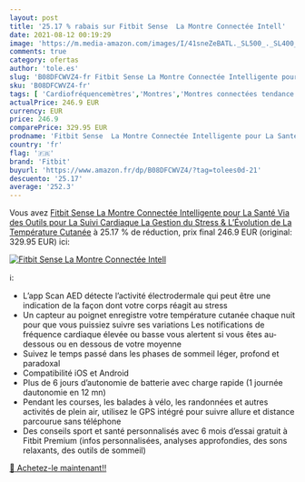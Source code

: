 ```yaml
---
layout: post
title: '25.17 % rabais sur Fitbit Sense  La Montre Connectée Intell'
date: 2021-08-12 00:19:29
image: 'https://m.media-amazon.com/images/I/41sneZeBATL._SL500_._SL400_.jpg'
comments: true
category: ofertas
author: 'tole.es'
slug: 'B08DFCWVZ4-fr Fitbit Sense La Montre Connectée Intelligente pour La...'
sku: 'B08DFCWVZ4-fr'
tags: [ 'Cardiofréquencemètres','Montres','Montres connectées tendance pour homme','Montres et accessoires','Montres homme','Sports et Loisirs','fitbit','Électronique sportive', ]
actualPrice: 246.9 EUR
currency: EUR
price: 246.9
comparePrice: 329.95 EUR
prodname: 'Fitbit Sense  La Montre Connectée Intelligente pour La Santé Via des Outils pour La Suivi Cardiaque  La Gestion du Stress & L’Évolution de La Température Cutanée'
country: 'fr'
flag: '🇫🇷'
brand: 'Fitbit'
buyurl: 'https://www.amazon.fr/dp/B08DFCWVZ4/?tag=tolees0d-21'
descuento: '25.17'
average: '252.3'
---
```


Vous avez [Fitbit Sense  La Montre Connectée Intelligente pour La Santé Via des Outils pour La Suivi Cardiaque  La Gestion du Stress & L’Évolution de La Température Cutanée](https://www.amazon.fr/dp/B08DFCWVZ4/?tag=tolees0d-21)  à  25.17 % de réduction, prix final  246.9 EUR (original: 329.95 EUR) ici:

[![Fitbit Sense  La Montre Connectée Intell](https://m.media-amazon.com/images/I/41sneZeBATL._SL500_._SL400_.jpg)](https://www.amazon.fr/dp/B08DFCWVZ4/?tag=tolees0d-21)

ℹ️:

- L’app Scan AED détecte l’activité électrodermale qui peut être une indication de la façon dont votre corps réagit au stress
- Un capteur au poignet enregistre votre température cutanée chaque nuit pour que vous puissiez suivre ses variations Les notifications de fréquence cardiaque élevée ou basse vous alertent si vous êtes au-dessous ou en dessous de votre moyenne
- Suivez le temps passé dans les phases de sommeil léger, profond et paradoxal
- Compatibilité iOS et Android
- Plus de 6 jours d’autonomie de batterie avec charge rapide (1 journée dautonomie en 12 mn)
- Pendant les courses, les balades à vélo, les randonnées et autres activités de plein air, utilisez le GPS intégré pour suivre allure et distance parcourue sans téléphone
- Des conseils sport et santé personnalisés avec 6 mois d’essai gratuit à Fitbit Premium (infos personnalisées, analyses approfondies, des sons relaxants, des outils de sommeil)

[🛒 Achetez-le maintenant!!](https://www.amazon.fr/dp/B08DFCWVZ4/?tag=tolees0d-21)
